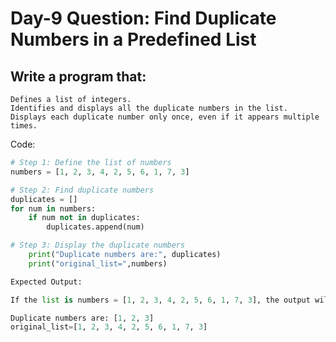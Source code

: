 # Day-9 Question: Find Duplicate Numbers in a Predefined List

## Write a program that:

    Defines a list of integers.
    Identifies and displays all the duplicate numbers in the list.
    Displays each duplicate number only once, even if it appears multiple times.

Code:
``` python
# Step 1: Define the list of numbers
numbers = [1, 2, 3, 4, 2, 5, 6, 1, 7, 3]

# Step 2: Find duplicate numbers
duplicates = []
for num in numbers:
    if num not in duplicates:
        duplicates.append(num)

# Step 3: Display the duplicate numbers
    print("Duplicate numbers are:", duplicates)
    print("original_list=",numbers)

Expected Output:

If the list is numbers = [1, 2, 3, 4, 2, 5, 6, 1, 7, 3], the output will be:

Duplicate numbers are: [1, 2, 3]
original_list=[1, 2, 3, 4, 2, 5, 6, 1, 7, 3]
